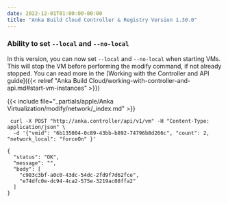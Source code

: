 ```yaml
---
date: 2022-12-01T01:00:00-00:00
title: "Anka Build Cloud Controller & Registry Version 1.30.0"
---
```


### Ability to set `--local` and `--no-local`

In this version, you can now set `--local` and `--no-local` when starting VMs. This will stop the VM before performing the modify command, if not already stopped. You can read more in the [Working with the Controller and API guide]({{< relref "Anka Build Cloud/working-with-controller-and-api.md#start-vm-instances" >}})

{{< include file="_partials/apple/Anka Virtualization/modify/network/_index.md" >}}

```shell
 curl -X POST "http://anka.controller/api/v1/vm" -H "Content-Type: application/json" \
  -d '{"vmid": "6b135004-0c89-43bb-b892-74796b8d266c", "count": 2, "network_local": "forceOn" }'

{
  "status": "OK",
  "message": "",
  "body": [
    "c983c3bf-a0c0-43dc-54dc-2fd9f7d62fce",
    "e74dfc0e-dc94-4ca2-575e-3219ac08ffa2"
  ]
}
```
